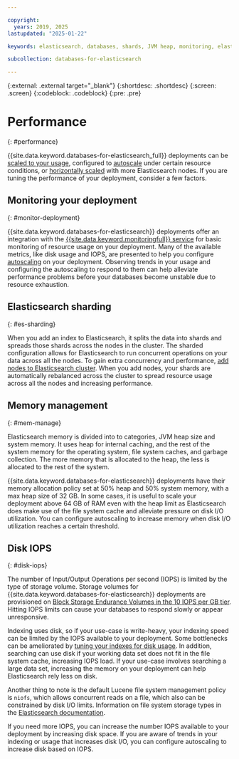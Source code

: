 ```yaml
---

copyright:
  years: 2019, 2025
lastupdated: "2025-01-22"

keywords: elasticsearch, databases, shards, JVM heap, monitoring, elasticsearch disk I/O

subcollection: databases-for-elasticsearch

---
```


{:external: .external target="_blank"}
{:shortdesc: .shortdesc}
{:screen: .screen}
{:codeblock: .codeblock}
{:pre: .pre}


# Performance
{: #performance}

{{site.data.keyword.databases-for-elasticsearch_full}} deployments can be [scaled to your usage](/docs/databases-for-elasticsearch?topic=databases-for-elasticsearch-resources-scaling), configured to [autoscale](/docs/databases-for-elasticsearch?topic=databases-for-elasticsearch-autoscaling) under certain resource conditions, or [horizontally scaled](/docs/databases-for-elasticsearch?topic=databases-for-elasticsearch-horizontal-scaling) with more Elasticsearch nodes. If you are tuning the performance of your deployment, consider a few factors.

## Monitoring your deployment
{: #monitor-deployment}

{{site.data.keyword.databases-for-elasticsearch}} deployments offer an integration with the [{{site.data.keyword.monitoringfull}} service](/docs/cloud-databases?topic=cloud-databases-monitoring) for basic monitoring of resource usage on your deployment. Many of the available metrics, like disk usage and IOPS, are presented to help you configure [autoscaling](/docs/databases-for-elasticsearch?topic=databases-for-elasticsearch-autoscaling) on your deployment. Observing trends in your usage and configuring the autoscaling to respond to them can help alleviate performance problems before your databases become unstable due to resource exhaustion.

## Elasticsearch sharding
{: #es-sharding}

When you add an index to Elasticsearch, it splits the data into shards and spreads those shards across the nodes in the cluster. The sharded configuration allows for Elasticsearch to run concurrent operations on your data across all the nodes. To gain extra concurrency and performance, [add nodes to Elasticsearch cluster](/docs/databases-for-elasticsearch?topic=databases-for-elasticsearch-horizontal-scaling). When you add nodes, your shards are automatically rebalanced across the cluster to spread resource usage across all the nodes and increasing performance.

## Memory management
{: #mem-manage}

Elasticsearch memory is divided into to categories, JVM heap size and system memory. It uses heap for internal caching, and the rest of the system memory for the operating system, file system caches, and garbage collection. The more memory that is allocated to the heap, the less is allocated to the rest of the system.

{{site.data.keyword.databases-for-elasticsearch}} deployments have their memory allocation policy set at 50% heap and 50% system memory, with a max heap size of 32 GB. In some cases, it is useful to scale your deployment above 64 GB of RAM even with the heap limit as Elasticsearch does make use of the file system cache and alleviate pressure on disk I/O utilization. You can configure autoscaling to increase memory when disk I/O utilization reaches a certain threshold.

## Disk IOPS
{: #disk-iops}

The number of Input/Output Operations per second (IOPS) is limited by the type of storage volume. Storage volumes for {{site.data.keyword.databases-for-elasticsearch}} deployments are provisioned on [Block Storage Endurance Volumes in the 10 IOPS per GB tier](/docs/BlockStorage?topic=BlockStorage-orderingthroughConsole#orderingthroughConsoleEndurance). Hitting IOPS limits can cause your databases to respond slowly or appear unresponsive.

Indexing uses disk, so if your use-case is write-heavy, your indexing speed can be limited by the IOPS available to your deployment. Some bottlenecks can be ameliorated by [tuning your indexes for disk usage](https://www.elastic.co/guide/en/elasticsearch/reference/current/tune-for-disk-usage.html). In addition, searching can use disk if your working data set does not fit in the file system cache, increasing IOPS load. If your use-case involves searching a large data set, increasing the memory on your deployment can help Elasticsearch rely less on disk.

Another thing to note is the default Lucene file system management policy is `niofs`, which allows concurrent reads on a file, which also can be constrained by disk I/O limits.  Information on file system storage types in the [Elasticsearch documentation](https://www.elastic.co/guide/en/elasticsearch/reference/current/index-modules-store.html).

If you need more IOPS, you can increase the number IOPS available to your deployment by increasing disk space. If you are aware of trends in your indexing or usage that increases disk I/O, you can configure autoscaling to increase disk based on IOPS.
